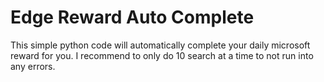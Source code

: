 # Edge Reward Auto Complete
 This simple python code will automatically complete your daily microsoft reward for you.
 I recommend to only do 10 search at a time to not run into any errors.
